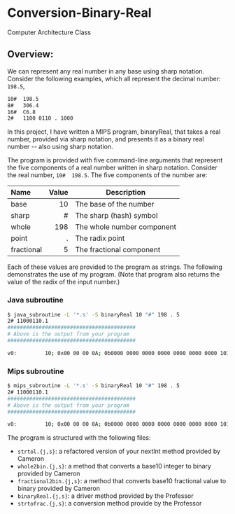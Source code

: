 # Conversion-Binary-Real
 Computer Architecture Class
## Overview:

We can represent any real number in any base using sharp notation. Consider the following examples, which all represent the decimal number: `198.5`,

```bash
10#  198.5
8#   306.4
16#  C6.8
2#   1100 0110 . 1000
```
In this project, I have written a MIPS program, binaryReal, that takes a real number, provided via sharp notation, and presents it as a binary real number -- also using sharp notation.

The program is provided with five command-line arguments that represent the five components of a real number written in sharp notation.  Consider the real number, `10#  198.5`.  The five components of the number are:

  |  Name        |  Value   | Description                  |
  |:-------------| --------:|------------------------------|
  |  base        |  10      | The base of the number       |
  |  sharp       |  #       | The sharp (hash) symbol      |
  |  whole       |  198     | The whole number component   |
  |  point       |  .       | The radix point              |
  |  fractional  |  5       | The fractional component     |

Each of these values are provided to the program as strings. The following demonstrates the use of my program. (Note that program also returns the value of the radix of the input number.)

### Java subroutine
   ```bash
   $ java_subroutine -L '*.s' -S binaryReal 10 "#" 198 . 5 
   2# 11000110.1
   #########################################
   # Above is the output from your program
   #########################################
   
   v0:         10; 0x00 00 00 0A; 0b0000 0000 0000 0000 0000 0000 0000 1010;
   ```

### Mips subroutine
   ```bash
   $ mips_subroutine -L '*.s' -S binaryReal 10 "#" 198 . 5 
   2# 11000110.1
   #########################################
   # Above is the output from your program
   #########################################
   
   v0:         10; 0x00 00 00 0A; 0b0000 0000 0000 0000 0000 0000 0000 1010;
   ```

The program is structured with the following files:

  * `strtol.{j,s}`: a refactored version of your nextInt method provided by Cameron 
  * `whole2bin.{j,s}`: a method that converts a base10 integer to binary provided by Cameron 
  * `fractional2bin.{j,s}`: a method that converts base10 fractional value to binary provided by Cameron 
  * `binaryReal.{j,s}`: a driver method provided by the Professor
  * `strtofrac.{j,s}`: a conversion method provide by the Professor
